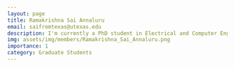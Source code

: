 ```yaml
---
layout: page
title: Ramakrishna Sai Annaluru
email: saifromtexas@utexas.edu
description: I'm currently a PhD student in Electrical and Computer Engineering at the University of Texas at Austin. My research is primarily centered on integrating data science with physical activity to transform computer science education in order to serve historically excluded elementary learners. During my masters, my research focused on applications of deep learning to radar signal processing and sensor fusion. Outside of research, I enjoy watching/playing basketball, practicing my Tabla (an Indian hand-drum instrument), and eating different kinds of vegetarian food.
img: assets/img/members/Ramakrishna_Sai_Annaluru.png
importance: 1
category: Graduate Students
---
```

